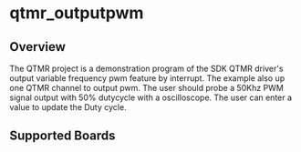 # qtmr_outputpwm

## Overview

The QTMR project is a demonstration program of the SDK QTMR driver's output variable frequency pwm feature by interrupt.
The example also up one QTMR channel to output pwm. The user should probe a 50Khz PWM signal output with
50% dutycycle with a oscilloscope. The user can enter a value to update the Duty cycle.

## Supported Boards
